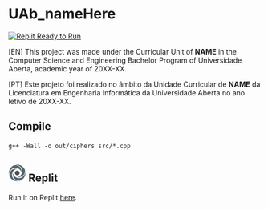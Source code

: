 # UAb_nameHere

[![Replit Ready to Run](https://img.shields.io/badge/Replit-Ready_to_Run-informational?logo=replit&labelColor=white)](https://replit.com/@DiogoAntao/UAbprojectName)

[EN] This project was made under the Curricular Unit of **NAME** in the Computer Science and Engineering Bachelor Program of Universidade Aberta, academic year of 20XX-XX.

[PT] Este projeto foi realizado no âmbito da Unidade Curricular de **NAME** da Licenciatura em Engenharia Informática da Universidade Aberta no ano letivo de 20XX-XX.

## Compile
	g++ -Wall -o out/ciphers src/*.cpp
	
## <a href="https://replit.com/"><img src="img/replit_logo.svg" alt="replit_logo" width="35"></a> Replit
Run it on Replit [here](https://replit.com/@DiogoAntao/UAbprojectName).
